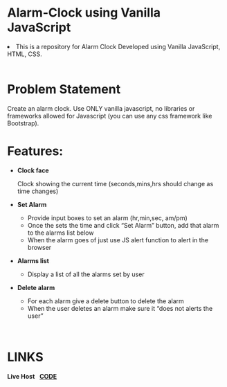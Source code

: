 # Alarm-Clock using Vanilla JavaScript

<li>This is a repository for Alarm Clock Developed using Vanilla JavaScript, HTML, CSS.</li>
<br>

# Problem Statement

Create an alarm clock. Use ONLY vanilla javascript, no libraries or frameworks allowed for Javascript (you can use any css framework like Bootstrap).
<br>

# Features:

- <b>Clock face</b><br>

  Clock showing the current time (seconds,mins,hrs should change as time changes)

- <b>Set Alarm</b> <br>

  - Provide input boxes to set an alarm (hr,min,sec, am/pm)
  - Once the sets the time and click “Set Alarm” button, add that alarm to the alarms list below
  - When the alarm goes of just use JS alert function to alert in the browser

- <b>Alarms list</b> <br>

  - Display a list of all the alarms set by user
 
- <b>Delete alarm</b> <br>
  - For each alarm give a delete button to delete the alarm
  - When the user deletes an alarm make sure it “does not alerts the user”

<br>

# LINKS

<b>Live Host </b> </a>  &nbsp; <a href = "https://mohidul4555.github.io/Alarm-Clock---Coding-Ninjas"> <b>CODE</b> </a> <br>

